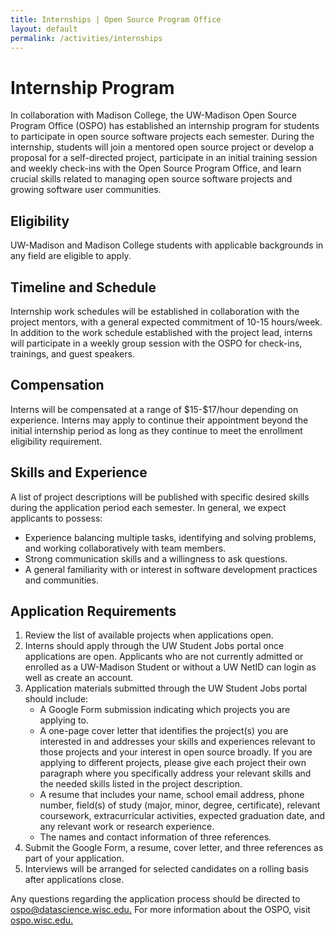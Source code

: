 ```yaml
---
title: Internships | Open Source Program Office
layout: default
permalink: /activities/internships
---
```


<h1 class="page-title uw-mini-bar">Internship Program</h1>

<!--<p style="text-align:center;"><b>Applications for the Summer 2025 Open Source Program Office Internship are now open! Review the information below and apply through the <a href="https://studentjobs.hr.wisc.edu/cw/en-us/job/508814">UW Student Jobs Portal.</a> Applications will close on Monday, April 7.</b>-->

<p>In collaboration with Madison College, the UW-Madison Open Source Program Office (OSPO) has established an internship program for students to participate in open source software projects each semester. During the internship, students will join a mentored open source project or develop a proposal for a self-directed project, participate in an initial training session and weekly check-ins with the Open Source Program Office, and learn crucial skills related to managing open source software projects and growing software user communities.</p>

<h2>Eligibility</h2>

<p>UW-Madison and Madison College students with applicable backgrounds in any field are eligible to apply.</p>

<h2>Timeline and Schedule</h2>

<p>Internship work schedules will be established in collaboration with the project mentors, with a general expected commitment of 10-15 hours/week. In addition to the work schedule established with the project lead, interns will participate in a weekly group session with the OSPO for check-ins, trainings, and guest speakers.</p>

<h2>Compensation</h2>

<p>Interns will be compensated at a range of $15-$17/hour depending on experience. Interns may apply to continue their appointment beyond the initial internship period as long as they continue to meet the enrollment eligibility requirement.</p>

<h2>Skills and Experience</h2>

<p>A list of project descriptions will be published with specific desired skills during the application period each semester. <!--<a href="https://drive.google.com/file/d/1c1eKe0udC4SXuLKdNJvgXAaFTxxwZfOh/view?usp=sharing">View the Summer 2025 Project List here.</a>--> In general, we expect applicants to possess:</p>
<ul>
  <li>Experience balancing multiple tasks, identifying and solving problems, and working collaboratively with team members.</li>
  <li>Strong communication skills and a willingness to ask questions.</li>
  <li>A general familiarity with or interest in software development practices and communities.</li>
</ul>

<h2>Application Requirements</h2>
<ol>
  <li>Review the list of available projects when applications open.</li>
  <li>Interns should apply through the UW Student Jobs portal once applications are open. Applicants who are not currently admitted or enrolled as a UW-Madison Student or without a UW NetID can login as well as create an account.</li>
  <li>Application materials submitted through the UW Student Jobs portal should include:
    <ul>
      <li>A Google Form submission indicating which projects you are applying to.</li>
      <li>A one-page cover letter that identifies the project(s) you are interested in and addresses your skills and experiences relevant to those projects and your interest in open source broadly. If you are applying to different projects, please give each project their own paragraph where you specifically address your relevant skills and the needed skills listed in the project description.</li>
      <li>A resume that includes your name, school email address, phone number, field(s) of study (major, minor, degree, certificate), relevant coursework, extracurricular activities, expected graduation date, and any relevant work or research experience.</li>
      <li>The names and contact information of three references.</li>
    </ul>
  </li>
  <li>Submit the Google Form, a resume, cover letter, and three references as part of your application.</li>
  <li>Interviews will be arranged for selected candidates on a rolling basis after applications close.</li>
</ol>
<p>Any questions regarding the application process should be directed to <a href="mailto:ospo@datascience.wisc.edu" target="_blank">ospo@datascience.wisc.edu.</a> For more information about the OSPO, visit <a href="https://ospo.wisc.edu">ospo.wisc.edu.</a></p>
